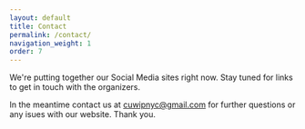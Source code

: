 ```yaml
---
layout: default
title: Contact
permalink: /contact/
navigation_weight: 1
order: 7
---
```


We're putting together our Social Media sites right now. Stay tuned for links to get in touch with the organizers.

In the meantime contact us at cuwipnyc@gmail.com for further questions or any
isues with our website. Thank you.  
